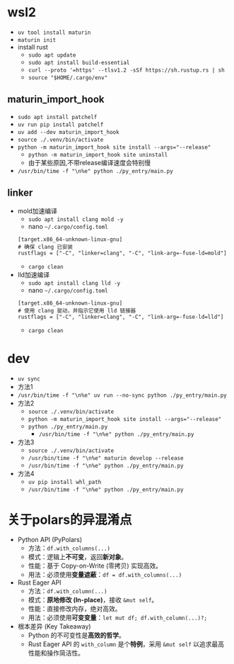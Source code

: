 # wsl2
  * `uv tool install maturin`
  * `maturin init`
  * install rust
    * `sudo apt update`
    * `sudo apt install build-essential`
    * `curl --proto '=https' --tlsv1.2 -sSf https://sh.rustup.rs | sh`
    * `source "$HOME/.cargo/env"`
## maturin_import_hook
  * `sudo apt install patchelf`
  * `uv run pip install patchelf`
  * `uv add --dev maturin_import_hook`
  * `source ./.venv/bin/activate`
  * `python -m maturin_import_hook site install --args="--release"`
    * `python -m maturin_import_hook site uninstall`
    * 由于某些原因,不带release编译速度会特别慢
  * `/usr/bin/time -f "\n%e" python ./py_entry/main.py`
## linker
  * mold加速编译
    * `sudo apt install clang mold -y`
    * nano `~/.cargo/config.toml`
    ```
    [target.x86_64-unknown-linux-gnu]
    # 确保 clang 已安装
    rustflags = ["-C", "linker=clang", "-C", "link-arg=-fuse-ld=mold"]
    ```
    * `cargo clean`
  * lld加速编译
    * `sudo apt install clang lld -y`
    * nano `~/.cargo/config.toml`
    ```
    [target.x86_64-unknown-linux-gnu]
    # 使用 clang 驱动，并指示它使用 lld 链接器
    rustflags = ["-C", "linker=clang", "-C", "link-arg=-fuse-ld=lld"]
    ```
    * `cargo clean`

# dev
  * `uv sync`
  * 方法1
  * `/usr/bin/time -f "\n%e" uv run --no-sync python ./py_entry/main.py`
  * 方法2
    * `source ./.venv/bin/activate`
    * `python -m maturin_import_hook site install --args="--release"`
    * `python ./py_entry/main.py`
      * `/usr/bin/time -f "\n%e" python ./py_entry/main.py`
  * 方法3
    * `source ./.venv/bin/activate`
    * `/usr/bin/time -f "\n%e" maturin develop --release`
    * `/usr/bin/time -f "\n%e" python ./py_entry/main.py`
  * 方法4
    * `uv pip install whl_path`
    * `/usr/bin/time -f "\n%e" python ./py_entry/main.py`

# 关于polars的异混淆点
  * Python API (PyPolars)
    * 方法：`df.with_columns(...)`
    * 模式：逻辑上**不可变**，返回**新对象**。
    * 性能：基于 Copy-on-Write (零拷贝) 实现高效。
    * 用法：必须使用**变量遮蔽**：`df = df.with_columns(...)`
  * Rust Eager API
    * 方法：`df.with_column(...)`
    * 模式：**原地修改 (In-place)**，接收 `&mut self`。
    * 性能：直接修改内存，绝对高效。
    * 用法：必须使用**可变变量**：`let mut df; df.with_column(...)?;`
  * 根本差异 (Key Takeaway)
    * Python 的不可变性是**高效的哲学**。
    * Rust Eager API 的 `with_column` 是个**特例**，采用 `&mut self` 以追求最高性能和操作简洁性。



